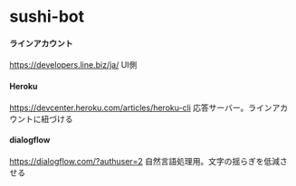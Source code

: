 # sushi-bot

#### ラインアカウント
https://developers.line.biz/ja/
UI側

#### Heroku
https://devcenter.heroku.com/articles/heroku-cli
応答サーバー。ラインアカウントに紐づける

#### dialogflow
https://dialogflow.com/?authuser=2
自然言語処理用。文字の揺らぎを低減させる
